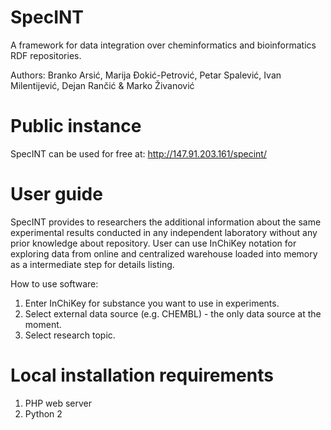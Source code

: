 # SpecINT
A framework for data integration over cheminformatics and bioinformatics RDF repositories.

Authors: Branko Arsić, Marija Đokić-Petrović, Petar Spalević, Ivan Milentijević, Dejan Rančić & Marko Živanović


# Public instance
SpecINT can be used for free at: http://147.91.203.161/specint/

# User guide
SpecINT provides to researchers the additional information about the same experimental results conducted in any independent laboratory without any prior knowledge about repository. User can use InChiKey notation for exploring data from online and centralized warehouse loaded into memory as a intermediate step for details listing.

How to use software:

1. Enter InChiKey for substance you want to use in experiments.
2. Select external data source (e.g. CHEMBL) - the only data source at the moment.
3. Select research topic.

# Local installation requirements
1. PHP web server
2. Python 2
